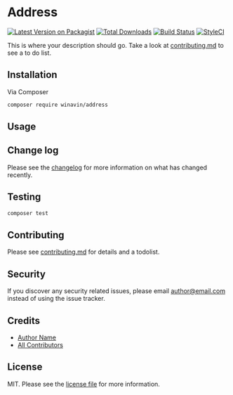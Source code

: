 # Address

[![Latest Version on Packagist][ico-version]][link-packagist]
[![Total Downloads][ico-downloads]][link-downloads]
[![Build Status][ico-travis]][link-travis]
[![StyleCI][ico-styleci]][link-styleci]

This is where your description should go. Take a look at [contributing.md](contributing.md) to see a to do list.

## Installation

Via Composer

```bash
composer require winavin/address
```

## Usage

## Change log

Please see the [changelog](changelog.md) for more information on what has changed recently.

## Testing

```bash
composer test
```

## Contributing

Please see [contributing.md](contributing.md) for details and a todolist.

## Security

If you discover any security related issues, please email author@email.com instead of using the issue tracker.

## Credits

- [Author Name][link-author]
- [All Contributors][link-contributors]

## License

MIT. Please see the [license file](license.md) for more information.

[ico-version]: https://img.shields.io/packagist/v/winavin/address.svg?style=flat-square
[ico-downloads]: https://img.shields.io/packagist/dt/winavin/address.svg?style=flat-square
[ico-travis]: https://img.shields.io/travis/winavin/address/master.svg?style=flat-square
[ico-styleci]: https://styleci.io/repos/12345678/shield

[link-packagist]: https://packagist.org/packages/winavin/address
[link-downloads]: https://packagist.org/packages/winavin/address
[link-travis]: https://travis-ci.org/winavin/address
[link-styleci]: https://styleci.io/repos/12345678
[link-author]: https://github.com/winavin
[link-contributors]: ../../contributors
